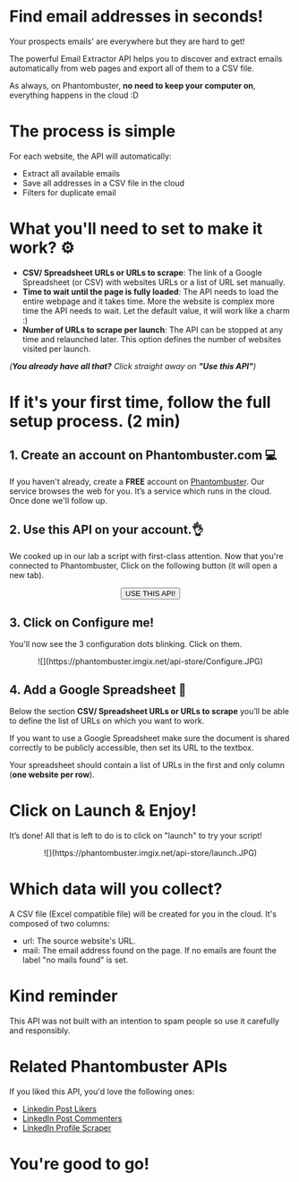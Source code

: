 # Find email addresses in seconds!

Your prospects emails' are everywhere but they are hard to get!

The powerful Email Extractor API helps you to discover and extract emails automatically from web pages and export all of them to a CSV file.

As always, on Phantombuster, **no need to keep your computer on**, everything happens in the cloud :D

# The process is simple

For each website, the API will automatically:
- Extract all available emails
- Save all addresses in a CSV file in the cloud
- Filters for duplicate email

# What you'll need to set to make it work? ⚙️

- **CSV/ Spreadsheet URLs or URLs to scrape**: The link of a Google Spreadsheet (or CSV) with websites URLs or a list of URL set manually.
- **Time to wait until the page is fully loaded**: The API needs to load the entire webpage and it takes time. More the website is complex more time the API needs to wait. Let the default value, it will work like a charm :)
- **Number of URLs to scrape per launch**: The API can be stopped at any time and relaunched later. This option defines the number of websites visited per launch.

_(**You already have all that?** Click straight away on **"Use this API"**)_

# If it's your first time, follow the full setup process. (2 min)
## 1. Create an account on Phantombuster.com 💻
If you haven't already, create a **FREE** account on [Phantombuster](https://phantombuster.com/register). Our service browses the web for you. It’s a service which runs in the cloud. Once done we'll follow up.


## 2. Use this API on your account.👌
We cooked up in our lab a script with first-class attention.
Now that you're connected to Phantombuster, Click on the following button (it will open a new tab).

<center><button type="button" class="btn btn-warning callToAction" onclick="useThisApi()">USE THIS API!</button></center>

## 3. Click on Configure me!
You'll now see the 3 configuration dots blinking. Click on them.

<center>![](https://phantombuster.imgix.net/api-store/Configure.JPG)</center>

## 4. Add a Google Spreadsheet 📑
Below the section **CSV/ Spreadsheet URLs or URLs to scrape** you’ll be able to define the list of URLs on which you want to work.

If you want to use a Google Spreadsheet make sure the document is shared correctly to be publicly accessible, then set its URL to the textbox.

Your spreadsheet should contain a list of URLs in the first and only column (**one website per row**).

# Click on Launch & Enjoy!

It’s done! All that is left to do is to click on "launch" to try your script!

<center>![](https://phantombuster.imgix.net/api-store/launch.JPG)</center>

# Which data will you collect?

A CSV file (Excel compatible file) will be created for you in the cloud. It's composed of two columns: 
  - url: The source website's URL.
  - mail: The email address found on the page. If no emails are fount the label "no mails found" is set.

# Kind reminder

This API was not built with an intention to spam people so use it carefully and responsibly.

# Related Phantombuster APIs
If you liked this API, you'd love the following ones:
- [Linkedin Post Likers](https://phantombuster.com/api-store/2880/linkedin-post-likers)
- [LinkedIn Post Commenters](https://phantombuster.com/api-store/2823/linkedin-post-commenters)
- [LinkedIn Profile Scraper](https://phantombuster.com/api-store/3112/linkedin-profile-scraper)

# You're good to go!